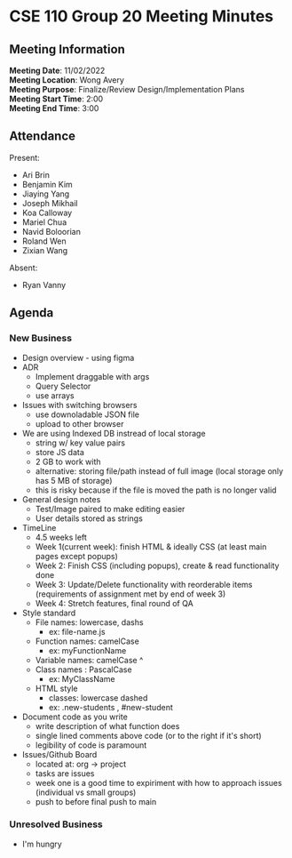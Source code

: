 # CSE 110 Group 20 Meeting Minutes
## Meeting Information
**Meeting Date**: 11/02/2022 <br>
**Meeting Location**: Wong Avery <br>
**Meeting Purpose**: Finalize/Review Design/Implementation Plans <br>
**Meeting Start Time**: 2:00 <br>
**Meeting End Time**: 3:00 <br>

## Attendance
Present:
- Ari Brin
- Benjamin Kim
- Jiaying Yang
- Joseph Mikhail
- Koa Calloway
- Mariel Chua
- Navid Boloorian
- Roland Wen
- Zixian Wang

Absent:
- Ryan Vanny 

## Agenda

### New Business
- Design overview - using figma
- ADR
  - Implement draggable with args
  - Query Selector 
  - use arrays
- Issues with switching browsers 
  - use downoladable JSON file 
  - upload to other browser
- We are using Indexed DB instread of local storage
  - string w/ key value pairs
  - store JS data
  - 2 GB to work with 
  - alternative: storing file/path instead of full image (local storage only has 5 MB of storage)
  - this is risky because if the file is moved the path is no longer valid 
- General design notes
  - Test/Image paired to make editing easier
  - User details stored as strings
- TimeLine
  - 4.5 weeks left
  - Week 1(current week): finish HTML & ideally CSS (at least main pages except popups)
  - Week 2: Finish CSS (including popups), create & read functionality done 
  - Week 3: Update/Delete functionality with reorderable items (requirements of assignment met by end of week 3)
  - Week 4: Stretch features, final round of QA 
- Style standard   
  - File names: lowercase, dashs 
    - ex: file-name.js
  - Function names: camelCase 
    - ex: myFunctionName
  - Variable names: camelCase ^
  - Class names : PascalCase
    - ex: MyClassName   
  - HTML style
    - classes: lowercase dashed  
    - ex: .new-students , #new-student 
- Document code as you write
  - write description of what function does
  - single lined comments above code (or to the right if it's short)
  - legibility of code is paramount
- Issues/Github Board
  - located at: org -> project
  - tasks are issues
  - week one is a good time to expiriment with how to approach issues (individual vs small groups)
  - push to before final push to main       

### Unresolved Business
- I'm hungry
